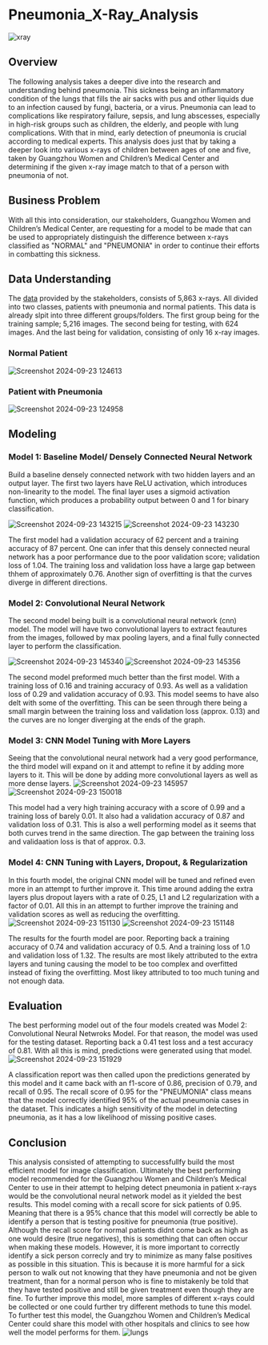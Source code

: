 # Pneumonia_X-Ray_Analysis
![xray](https://github.com/user-attachments/assets/0d410063-3f9a-41b6-aa96-32d5c1e8d916)
## Overview
The following analysis takes a deeper dive into the research and understanding behind pneumonia. This sickness being an inflammatory condition of the lungs that fills the air sacks with pus and other liquids due to an infection caused by fungi, bacteria, or a virus. Pneumonia can lead to complications like respiratory failure, sepsis, and lung abscesses, especially in high-risk groups such as children, the elderly, and people with lung complications. With that in mind, early detection of pneumonia is crucial according to medical experts. This analysis does just that by taking a deeper look into various x-rays of children between ages of one and five, taken by Guangzhou Women and Children’s Medical Center and determining if the given x-ray image match to that of a person with pneumonia of not.
## Business Problem
With all this into consideration, our stakeholders, Guangzhou Women and Children’s Medical Center, are requesting for a model to be made that can be used to appropriately distinguish the difference between x-rays classified as "NORMAL" and "PNEUMONIA" in order to continue their efforts in combatting this sickness.
## Data Understanding
The [data](https://www.kaggle.com/datasets/paultimothymooney/chest-xray-pneumonia?resource=download) provided by the stakeholders, consists of 5,863 x-rays. All divided into two classes, patients with pneumonia and normal patients. This data is already slpit into three different groups/folders. The first group being for the training sample; 5,216 images. The second being for testing, with 624 images. And the last being for validation, consisting of only 16 x-ray images.
### Normal Patient
![Screenshot 2024-09-23 124613](https://github.com/user-attachments/assets/043d171f-0460-4302-a9a3-1aad4064a3c0)
### Patient with Pneumonia
![Screenshot 2024-09-23 124958](https://github.com/user-attachments/assets/3275e957-a3e4-4933-935e-c5dfdd54b769)
## Modeling
### Model 1: Baseline Model/ Densely Connected Neural Network
Build a baseline densely connected network with two hidden layers and an output layer. The first two layers have ReLU activation, which introduces non-linearity to the model. The final layer uses a sigmoid activation function, which produces a probability output between 0 and 1 for binary classification.


![Screenshot 2024-09-23 143215](https://github.com/user-attachments/assets/452fc4d2-0e7f-4d8e-90e2-5a97011c16e1)
![Screenshot 2024-09-23 143230](https://github.com/user-attachments/assets/8598d07d-694d-478d-9130-5715e98e1c6b)

The first model had a validation accuracy of 62 percent and a training accuracy of 87 percent. One can infer that this densely connected neural network has a poor performance due to the poor validation score; validation loss of 1.04. The training loss and validation loss have a large gap between thhem of approximately 0.76. Another sign of overfitting is that the curves diverge in different directions.
### Model 2: Convolutional Neural Network

The second model being built is a convolutional neural network (cnn) model. The model will have two convolutional layers to extract feautures from the images, followed by max pooling layers, and a final fully connected layer to perform the classification.


![Screenshot 2024-09-23 145340](https://github.com/user-attachments/assets/bb9c3020-9b63-45ef-855f-3414f1d5b2f6)
![Screenshot 2024-09-23 145356](https://github.com/user-attachments/assets/ab97d762-0f0d-4f02-914d-45f94c118ef0)

The second model preformed much better than the first model. With a training loss of 0.16 and training accuracy of 0.93. As well as a validation loss of 0.29 and validation accuracy of 0.93. This model seems to have also delt with some of the overfitting. This can be seen through there being a small margin between the training loss and validation loss (approx. 0.13) and the curves are no longer diverging at the ends of the graph.
### Model 3: CNN Model Tuning with More Layers

Seeing that the convolutional neural network had a very good performance, the third model will expand on it and attempt to refine it by adding more layers to it. This will be done by adding more convolutional layers as well as more dense layers.
![Screenshot 2024-09-23 145957](https://github.com/user-attachments/assets/241dd339-137e-464b-860b-73ff392facf7)
![Screenshot 2024-09-23 150018](https://github.com/user-attachments/assets/34541530-680b-4250-931f-65ca112008e6)

This model had a very high training accuracy with a score of 0.99 and a training loss of barely 0.01. It also had a validation accuracy of 0.87 and validation loss of 0.31. This is also a well performing model as it seems that both curves trend in the same direction. The gap between the training loss and validaation loss is that of approx. 0.3.
### Model 4: CNN Tuning with Layers, Dropout, & Regularization

In this fourth model, the original CNN model will be tuned and refined even more in an attempt to further improve it. This time around adding the extra layers plus dropout layers with a rate of 0.25, L1 and L2 regularization with a factor of 0.01. All this in an attempt to further improve the training and validation scores as well as reducing the overfitting.
![Screenshot 2024-09-23 151130](https://github.com/user-attachments/assets/50533340-b478-4f9e-8d4e-9d12538b8fc8)
![Screenshot 2024-09-23 151148](https://github.com/user-attachments/assets/3537a7ac-213b-42a6-a917-c54b1e4dbc4c)

The results for the fourth model are poor. Reporting back a training accuracy of 0.74 and validation accuracy of 0.5. And a training loss of 1.0 and validation loss of 1.32. The results are most likely attributed to the extra layers and tuning causing the model to be too complex and overfitted instead of fixing the overfitting. Most likey attributed to too much tuning and not enough data.
## Evaluation
The best performing model out of the four models created was Model 2: Convolutional Neural Netwroks Model. For that reason, the model was used for the testing dataset. Reporting back a 0.41 test loss and a test accuracy of 0.81. With all this is mind, predictions were generated using that model.
![Screenshot 2024-09-23 151929](https://github.com/user-attachments/assets/5c2eaafb-b668-42bf-8cde-a625656c4adf)

A classification report was then called upon the predictions generated by this model and it came back with an f1-score of 0.86, precision of 0.79, and recall of 0.95. The recall score of 0.95 for the "PNEUMONIA" class means that the model correctly identified 95% of the actual pneumonia cases in the dataset. This indicates a high sensitivity of the model in detecting pneumonia, as it has a low likelihood of missing positive cases.
## Conclusion
This analysis consisted of attempting to successfullfy build the most efficient model for image classification. Ultimately the best performing model recommended for the Guangzhou Women and Children’s Medical Center to use in their attempt to helping detect pneumonia in patient x-rays would be the convolutional neural network model as it yielded the best results. This model coming with a recall score for sick patients of 0.95. Meaning that there is a 95% chance that this model will correctly be able to identify a person that is testing positive for pneumonia (true positive). Although the recall score for normal patients didnt come back as high as one would desire (true negatives), this is something that can often occur when making these models. However, it is more important to correctly identify a sick person correcly and try to minimize as many false positives as possible in this situation. This is because it is more harmful for a sick person to walk out not knowing that they have pneumonia and not be given treatment, than for a normal person who is fine to mistakenly be told that they have tested positive and still be given treatment even though they are fine. To further improve this model, more samples of different x-rays could be collected or one could further try different methods to tune this model. To further test this model, the Guangzhou Women and Children’s Medical Center could share this model with other hospitals and clinics to see how well the model performs for them.
![lungs](https://github.com/user-attachments/assets/abe7ece2-a519-42ea-b514-135450b83b42)

